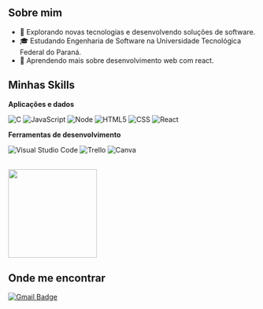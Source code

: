 ## Sobre mim

- 🤔 Explorando novas tecnologias e desenvolvendo soluções de software.
- 🎓 Estudando Engenharia de Software na Universidade Tecnológica Federal do Paraná.
- 🌱 Aprendendo mais sobre desenvolvimento web com react.

## Minhas Skills

**Aplicações e dados**

![C](https://img.shields.io/badge/-C-333333?style=flat&logo=C%2B%2B&logoColor=00599C)
![JavaScript](https://img.shields.io/badge/-JavaScript-333333?style=flat&logo=javascript)
![Node](https://img.shields.io/badge/-node-333333?style=flat&logo=node)
![HTML5](https://img.shields.io/badge/-HTML5-333333?style=flat&logo=HTML5)
![CSS](https://img.shields.io/badge/-CSS-333333?style=flat&logo=CSS3&logoColor=1572B6)
![React](https://img.shields.io/badge/-React-333333?style=flat&logo=react)

**Ferramentas de desenvolvimento**

![Visual Studio Code](https://img.shields.io/badge/-Visual%20Studio%20Code-333333?style=flat&logo=visual-studio-code&logoColor=007ACC)
![Trello](https://img.shields.io/badge/-Trello-333333?style=flat&logo=trello&logoColor=007ACC)
![Canva](https://img.shields.io/badge/-Canva-333333?style=flat&logo=canva&logoColor=00C4CC)

<br/>

<a href="https://github.com/Carloss0101" title="Perfil do Carlos">
  <img height="180em" src="https://github-readme-stats.vercel.app/api?username=Carloss0101&theme=dracula&show_icons=true" />
</a>

## Onde me encontrar

[![Gmail Badge](https://img.shields.io/badge/-contato.carlosedu1@email.com-006bed?style=flat-square&logo=Gmail&logoColor=white&link=mailto:SEU-EMAIL)](mailto:contato.carlosedu1@gmail.com)
